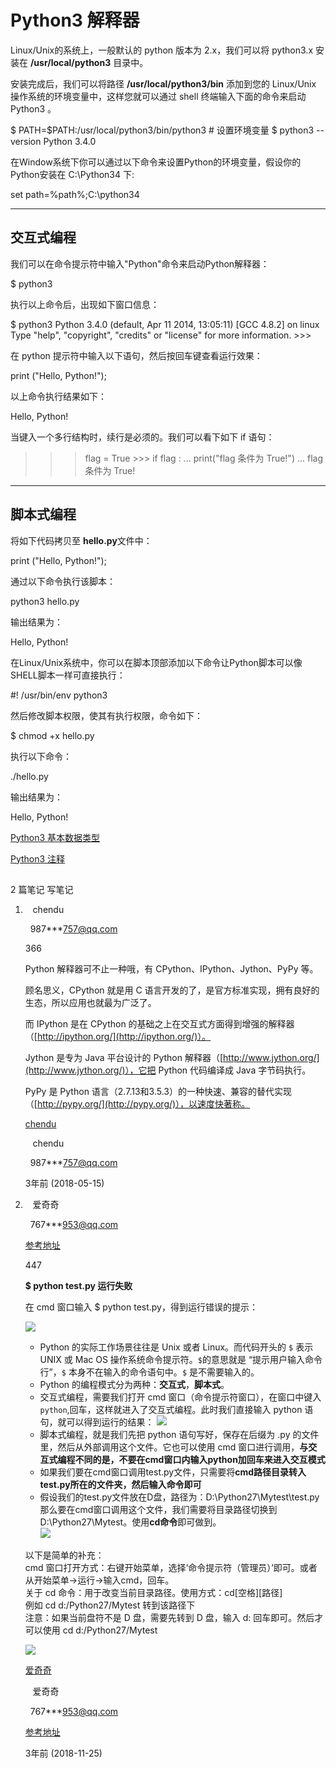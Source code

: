 # Python3 解释器

Linux/Unix的系统上，一般默认的 python 版本为 2.x，我们可以将 python3.x 安装在 **/usr/local/python3** 目录中。

安装完成后，我们可以将路径 **/usr/local/python3/bin** 添加到您的 Linux/Unix 操作系统的环境变量中，这样您就可以通过 shell 终端输入下面的命令来启动 Python3 。

$ PATH=$PATH:/usr/local/python3/bin/python3 # 设置环境变量 $ python3 --version Python 3.4.0

在Window系统下你可以通过以下命令来设置Python的环境变量，假设你的Python安装在 C:\Python34 下:

set path=%path%;C:\python34

---

## 交互式编程

我们可以在命令提示符中输入"Python"命令来启动Python解释器：

$ python3

执行以上命令后，出现如下窗口信息：

$ python3 Python 3.4.0 (default, Apr 11 2014, 13:05:11) [GCC 4.8.2] on linux Type "help", "copyright", "credits" or "license" for more information. >>> 

在 python 提示符中输入以下语句，然后按回车键查看运行效果：

print ("Hello, Python!");

以上命令执行结果如下：

Hello, Python!

当键入一个多行结构时，续行是必须的。我们可以看下如下 if 语句：

>>> flag = True >>> if flag : ... print("flag 条件为 True!") ... flag 条件为 True!

---

## 脚本式编程

将如下代码拷贝至 **hello.py**文件中：

print ("Hello, Python!");

通过以下命令执行该脚本：

python3 hello.py

输出结果为：

Hello, Python!

在Linux/Unix系统中，你可以在脚本顶部添加以下命令让Python脚本可以像SHELL脚本一样可直接执行：

#! /usr/bin/env python3

然后修改脚本权限，使其有执行权限，命令如下：

$ chmod +x hello.py

执行以下命令：

./hello.py

输出结果为：

Hello, Python!

[](https://www.runoob.com/python3/python3-data-type.html) [Python3 基本数据类型](https://www.runoob.com/python3/python3-data-type.html " Python3 基本数据类型")

[Python3 注释](https://www.runoob.com/python3/python3-comment.html "Python3 注释") [](https://www.runoob.com/python3/python3-comment.html)

## 

2 篇笔记 写笔记

1.     chendu
    
      987***757@qq.com
    
    366
    
    Python 解释器可不止一种哦，有 CPython、IPython、Jython、PyPy 等。
    
    顾名思义，CPython 就是用 C 语言开发的了，是官方标准实现，拥有良好的生态，所以应用也就最为广泛了。
    
    而 IPython 是在 CPython 的基础之上在交互式方面得到增强的解释器（[http://ipython.org/](http://ipython.org/)）。
    
    Jython 是专为 Java 平台设计的 Python 解释器（[http://www.jython.org/](http://www.jython.org/)），它把 Python 代码编译成 Java 字节码执行。
    
    PyPy 是 Python 语言（2.7.13和3.5.3）的一种快速、兼容的替代实现（[http://pypy.org/](http://pypy.org/)），以速度快著称。
    
    [chendu](javascript:;)
    
       chendu
    
      987***757@qq.com
    
    3年前 (2018-05-15)
    
2.     爱奇奇
    
      767***953@qq.com
    
      [参考地址](https://www.jianshu.com/p/47d245dd672d)
    
    447
    
    **$ python test.py 运行失败**
    
    在 cmd 窗口输入 $ python test.py，得到运行错误的提示：
    
    ![](https://static.runoob.com/images/mix/8683310-bb7e51c85c2ad748.webp)
    
    -   Python 的实际工作场景往往是 Unix 或者 Linux。而代码开头的 `$` 表示 UNIX 或 Mac OS 操作系统命令提示符。`$`的意思就是 “提示用户输入命令行”，`$` 本身不在输入的命令语句中。`$` 是不需要输入的。
    -   Python 的编程模式分为两种：**交互式**，**脚本式**。
    -   交互式编程，需要我们打开 cmd 窗口（命令提示符窗口），在窗口中键入`python`,回车，这样就进入了交互式编程。此时我们直接输入 python 语句，就可以得到运行的结果： ![](https://static.runoob.com/images/mix/8683310-9291d88f53fd5b44.webp)
    -   脚本式编程，就是我们先把 python 语句写好，保存在后缀为 .py 的文件里，然后从外部调用这个文件。它也可以使用 cmd 窗口进行调用，**与交互式编程不同的是，不要在cmd窗口内输入python加回车来进入交互模式**
    -   如果我们要在cmd窗口调用test.py文件，只需要将**cmd路径目录转入test.py所在的文件夹，然后输入命令即可**
    -   假设我们的test.py文件放在D盘，路径为：D:\Python27\Mytest\test.py 那么要在cmd窗口调用这个文件，我们需要将目录路径切换到D:\Python27\Mytest。使用**cd命令**即可做到。  
        ![](https://static.runoob.com/images/mix/8683310-d74ba3bfcab55d17.webp)
    
    以下是简单的补充：  
    cmd 窗口打开方式：右键开始菜单，选择‘命令提示符（管理员）’即可。或者从开始菜单->运行->输入cmd，回车。  
    关于 cd 命令：用于改变当前目录路径。使用方式：cd[空格][路径]  
    例如 cd d:/Python27/Mytest 转到该路径下  
    注意：如果当前盘符不是 D 盘，需要先转到 D 盘，输入 d: 回车即可。然后才可以使用 cd d:/Python27/Mytest
    
    ![](https://static.runoob.com/images/mix/8683310-d9297c7283d814e2.webp)
    
    [爱奇奇](javascript:;)
    
       爱奇奇
    
      767***953@qq.com
    
      [参考地址](https://www.jianshu.com/p/47d245dd672d)
    
    3年前 (2018-11-25)